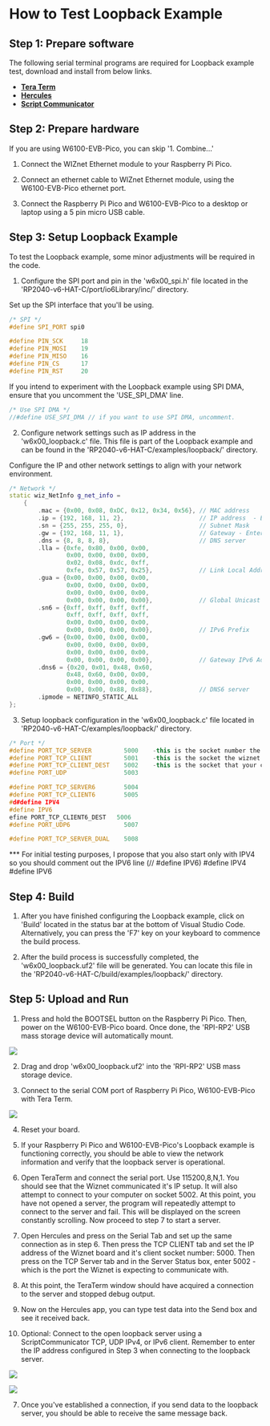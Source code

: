 # How to Test Loopback Example



## Step 1: Prepare software

The following serial terminal programs are required for Loopback example test, download and install from below links.

- [**Tera Term**][link-tera_term]
- [**Hercules**][link-hercules]
- [**Script Communicator**][link-ScriptCommunicator]


## Step 2: Prepare hardware

If you are using W6100-EVB-Pico, you can skip '1. Combine...'

1. Connect the WIZnet Ethernet module to your Raspberry Pi Pico.

2. Connect an ethernet cable to WIZnet Ethernet module, using the W6100-EVB-Pico ethernet port.

3. Connect the Raspberry Pi Pico and W6100-EVB-Pico to a desktop or laptop using a 5 pin micro USB cable.



## Step 3: Setup Loopback Example

To test the Loopback example, some minor adjustments will be required in the code.

1. Configure the SPI port and pin in the 'w6x00_spi.h' file located in the 'RP2040-v6-HAT-C/port/io6Library/inc/' directory.

Set up the SPI interface that you'll be using.

```cpp
/* SPI */
#define SPI_PORT spi0

#define PIN_SCK     18
#define PIN_MOSI    19
#define PIN_MISO    16
#define PIN_CS      17
#define PIN_RST     20
```

If you intend to experiment with the Loopback example using SPI DMA, ensure that you uncomment the 'USE_SPI_DMA' line.

```cpp
/* Use SPI DMA */
//#define USE_SPI_DMA // if you want to use SPI DMA, uncomment.
```

2. Configure network settings such as IP address in the 'w6x00_loopback.c' file. This file is part of the Loopback example and can be found in the 'RP2040-v6-HAT-C/examples/loopback/' directory.

Configure the IP and other network settings to align with your network environment.

```cpp
/* Network */
static wiz_NetInfo g_net_info =
    {
        .mac = {0x00, 0x08, 0xDC, 0x12, 0x34, 0x56}, // MAC address
        .ip = {192, 168, 11, 2},                     // IP address  - Enter the desired IPv4 address for your Wiznet board
        .sn = {255, 255, 255, 0},                    // Subnet Mask
        .gw = {192, 168, 11, 1},                     // Gateway - Enter your router number
        .dns = {8, 8, 8, 8},                         // DNS server
        .lla = {0xfe, 0x80, 0x00, 0x00,
                0x00, 0x00, 0x00, 0x00,
                0x02, 0x08, 0xdc, 0xff,
                0xfe, 0x57, 0x57, 0x25},             // Link Local Address
        .gua = {0x00, 0x00, 0x00, 0x00,
                0x00, 0x00, 0x00, 0x00,
                0x00, 0x00, 0x00, 0x00,
                0x00, 0x00, 0x00, 0x00},             // Global Unicast Address
        .sn6 = {0xff, 0xff, 0xff, 0xff,
                0xff, 0xff, 0xff, 0xff,
                0x00, 0x00, 0x00, 0x00,
                0x00, 0x00, 0x00, 0x00},             // IPv6 Prefix
        .gw6 = {0x00, 0x00, 0x00, 0x00,
                0x00, 0x00, 0x00, 0x00,
                0x00, 0x00, 0x00, 0x00,
                0x00, 0x00, 0x00, 0x00},             // Gateway IPv6 Address
        .dns6 = {0x20, 0x01, 0x48, 0x60,
                0x48, 0x60, 0x00, 0x00,
                0x00, 0x00, 0x00, 0x00,
                0x00, 0x00, 0x88, 0x88},             // DNS6 server
        .ipmode = NETINFO_STATIC_ALL
};
```

3. Setup loopback configuration in the 'w6x00_loopback.c' file located in 'RP2040-v6-HAT-C/examples/loopback/' directory.

```cpp
/* Port */
#define PORT_TCP_SERVER         5000    -this is the socket number the wiznet will listen on
#define PORT_TCP_CLIENT         5001    -this is the socket the wiznet will transmit on
#define PORT_TCP_CLIENT_DEST    5002    -this is the socket that your computer will listen on for the wiznet
#define PORT_UDP                5003

#define PORT_TCP_SERVER6        5004
#define PORT_TCP_CLIENT6        5005
#d#define IPV4
#define IPV6
efine PORT_TCP_CLIENT6_DEST   5006
#define PORT_UDP6               5007

#define PORT_TCP_SERVER_DUAL    5008
```

*** For initial testing purposes, I propose that you also start only with IPV4 so you should
comment out the IPV6 line  (// #define IPV6)
#define IPV4
#define IPV6



## Step 4: Build

1. After you have finished configuring the Loopback example, click on 'Build' located in the status bar at the bottom of Visual Studio Code. Alternatively, you can press the 'F7' key on your keyboard to commence the build process.

2. After the build process is successfully completed, the 'w6x00_loopback.uf2' file will be generated. You can locate this file in the 'RP2040-v6-HAT-C/build/examples/loopback/' directory.



## Step 5: Upload and Run

1. Press and hold the BOOTSEL button on the Raspberry Pi Pico. Then, power on the W6100-EVB-Pico board. Once done, the 'RPI-RP2' USB mass storage device will automatically mount.

![][link-raspberry_pi_pico_usb_mass_storage]

2. Drag and drop 'w6x00_loopback.uf2' into the 'RPI-RP2' USB mass storage device.

3. Connect to the serial COM port of Raspberry Pi Pico, W6100-EVB-Pico with Tera Term.

![][link-connect_to_serial_com_port]

4. Reset your board.

5. If your Raspberry Pi Pico and W6100-EVB-Pico's Loopback example is functioning correctly, you should be able to view the network information and verify that the loopback server is operational.



6.  Open TeraTerm and connect the serial port.  Use 115200,8,N,1.  You should see that the Wiznet communicated it's IP setup.  It will also attempt to connect to your computer on socket 5002.  At this point, you have not opened a server, the program will repeatedly attempt to connect to the server and fail.  This will be displayed on the screen constantly scrolling.  Now proceed to step 7 to start a server.
7.  Open Hercules and press on the Serial Tab and set up the same connection as in step 6.  Then press the TCP CLIENT tab and set the IP address of the Wiznet board and it's client socket number: 5000.  Then press on the TCP Server tab and in the Server Status box, enter 5002 - which is the port the Wiznet is expecting to communicate with.
8.  At this point, the TeraTerm window should have acquired a connection to the server and stopped debug output.
9.  Now on the Hercules app, you can type test data into the Send box and see it received back.
    
10. Optional: Connect to the open loopback server using a ScriptCommunicator TCP, UDP IPv4, or IPv6 client. Remember to enter the IP address configured in Step 3 when connecting to the loopback server.

![][link-connect_to_loopback_server_tcp_client_ipv4]

![][link-connect_to_loopback_server_tcp_client_ipv6]

7. Once you've established a connection, if you send data to the loopback server, you should be able to receive the same message back.




<!--
Link
-->

[link-tera_term]: https://osdn.net/projects/ttssh2/releases/
[link-hercules]: https://www.hw-group.com/software/hercules-setup-utility
[link-ScriptCommunicator]: https://sourceforge.net/projects/scriptcommunicator/

[link-raspberry_pi_pico_usb_mass_storage]: https://github.com/Wiznet/RP2040-v6-HAT-C/blob/main/static/images/raspberry_pi_pico_usb_mass_storage.png
[link-connect_to_serial_com_port]: https://github.com/Wiznet/RP2040-v6-HAT-C/blob/main/static/images/connect_to_serial_com_port.png

[link-connect_to_loopback_server_tcp_client_ipv4]: https://github.com/Wiznet/RP2040-v6-HAT-C/blob/main/static/images/connect_to_loopback_server_tcp_client_ipv4.png
[link-connect_to_loopback_server_tcp_client_ipv6]: https://github.com/Wiznet/RP2040-v6-HAT-C/blob/main/static/images/connect_to_loopback_server_tcp_client_ipv6.png

